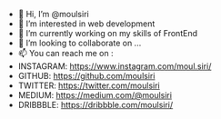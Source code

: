 - 👋 Hi, I’m @moulsiri
- 👀 I’m interested in web development
- 🌱 I’m currently working on my skills of FrontEnd
- 💞️ I’m looking to collaborate on ...
- 📫 You can reach me on :
- INSTAGRAM: https://www.instagram.com/moul.siri/
- GITHUB: https://github.com/moulsiri
- TWITTER: https://twitter.com/moulsiri
- MEDIUM: https://medium.com/@moulsiri
- DRIBBBLE: https://dribbble.com/moulsiri/

<!---
moulsiri/moulsiri is a ✨ special ✨ repository because its `README.md` (this file) appears on your GitHub profile.
You can click the Preview link to take a look at your changes.
--->
